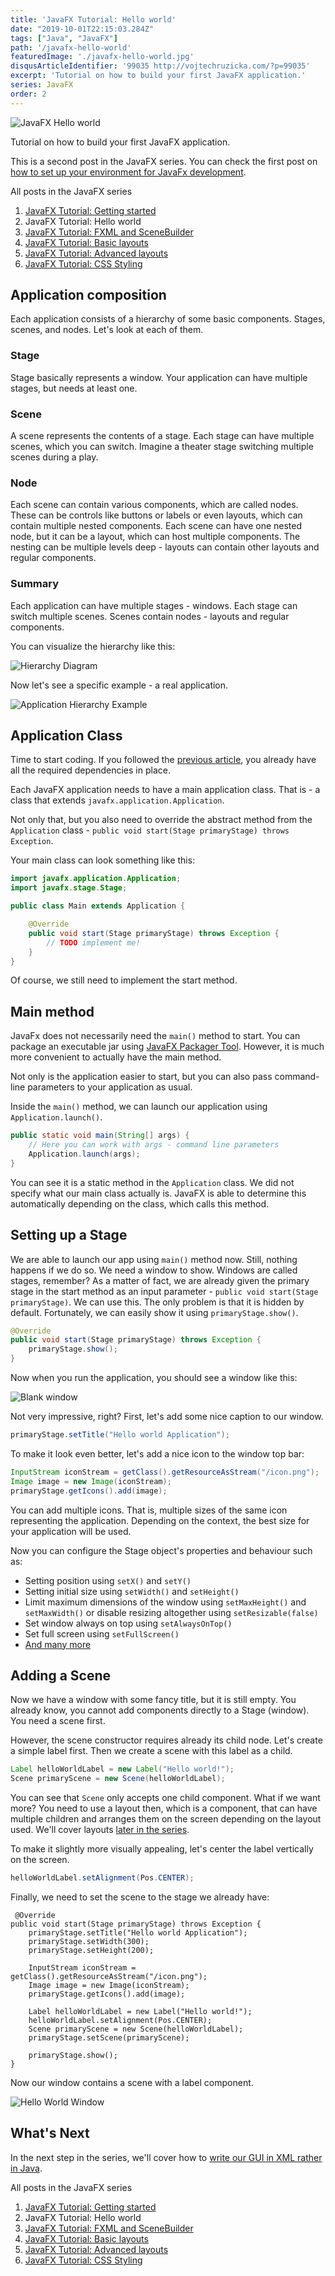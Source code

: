 ```yaml
---
title: 'JavaFX Tutorial: Hello world'
date: "2019-10-01T22:15:03.284Z"
tags: ["Java", "JavaFX"]
path: '/javafx-hello-world'
featuredImage: './javafx-hello-world.jpg'
disqusArticleIdentifier: '99035 http://vojtechruzicka.com/?p=99035'
excerpt: 'Tutorial on how to build your first JavaFX application.'
series: JavaFX
order: 2
---
```


![JavaFX Hello world](javafx-hello-world.jpg)

Tutorial on how to build your first JavaFX application.

This is a second post in the JavaFX series. You can check the first post on [how to set up your environment for JavaFx development](/javafx-getting-started). 

<!--TODO remove this after they fix gatsby-remark-series -->
<div class="series-table-of-content">
  <div>All posts in the JavaFX series</div>
  <ol>
    <li><a href="/javafx-getting-started">JavaFX Tutorial: Getting started</a></li>
    <li class="series-current">JavaFX Tutorial: Hello world</li>
    <li><a href="/javafx-fxml-scene-builder">JavaFX Tutorial: FXML and SceneBuilder</a></li>
    <li><a href="/javafx-layouts-basic">JavaFX Tutorial: Basic layouts</a></li>
    <li><a href="/javafx-layouts-advanced">JavaFX Tutorial: Advanced layouts</a></li>
    <li><a href="/javafx-css">JavaFX Tutorial: CSS Styling</a></li>
   </ol>
</div>

## Application composition
Each application consists of a hierarchy of some basic components. Stages, scenes, and nodes. Let's look at each of them.

### Stage
Stage basically represents a window. Your application can have multiple stages, but needs at least one.

### Scene
A scene represents the contents of a stage. Each stage can have multiple scenes, which you can switch. Imagine a theater stage switching multiple scenes during a play.

### Node
Each scene can contain various components, which are called nodes. These can be controls like buttons or labels or even layouts, which can contain multiple nested components. Each scene can have one nested node, but it can be a layout, which can host multiple components. The nesting can be multiple levels deep - layouts can contain other layouts and regular components.

### Summary
Each application can have multiple stages - windows. Each stage can switch multiple scenes. Scenes contain nodes - layouts and regular components.

You can visualize the hierarchy like this:

![Hierarchy Diagram](hierarchy-diagram.png)

Now let's see a specific example - a real application.

![Application Hierarchy Example](hierarchy-window.png)

## Application Class
Time to start coding. If you followed the [previous article](/javafx-getting-started), you already have all the required dependencies in place.

Each JavaFX application needs to have a main application class. That is - a class that extends `javafx.application.Application`.

Not only that, but you also need to override the abstract method from the `Application` class - `public void start(Stage primaryStage) throws Exception`.

Your main class can look something like this:

```java
import javafx.application.Application;
import javafx.stage.Stage;

public class Main extends Application {

    @Override
    public void start(Stage primaryStage) throws Exception {
        // TODO implement me!
    }
}
```

Of course, we still need to implement the start method.

## Main method
JavaFx does not necessarily need the `main()` method to start. You can package an executable jar using [JavaFX Packager Tool](https://docs.oracle.com/javafx/2/deployment/packager.htm). However, it is much more convenient to actually have the main method.

Not only is the application easier to start, but you can also pass command-line parameters to your application as usual.

Inside the `main()` method, we can launch our application using `Application.launch()`. 

```java
public static void main(String[] args) {
    // Here you can work with args - command line parameters
    Application.launch(args);
}
```

You can see it is a static method in the `Application` class. We did not specify what our main class actually is. JavaFX is able to determine this automatically depending on the class, which calls this method.

## Setting up a Stage
We are able to launch our app using `main()` method now. Still, nothing happens if we do so. We need a window to show. Windows are called stages, remember? As a matter of fact, we are already given the primary stage in the start method as an input parameter - `public void start(Stage primaryStage)`. We can use this. The only problem is that it is hidden by default. Fortunately, we can easily show it using `primaryStage.show()`.

```java
@Override
public void start(Stage primaryStage) throws Exception {
    primaryStage.show();
}
```

Now when you run the application, you should see a window like this:

![Blank window](blank-window.png)

Not very impressive, right? First, let's add some nice caption to our window.

```java
primaryStage.setTitle("Hello world Application");
```

To make it look even better, let's add a nice icon to the window top bar:

```java
InputStream iconStream = getClass().getResourceAsStream("/icon.png");
Image image = new Image(iconStream);
primaryStage.getIcons().add(image);
```

You can add multiple icons. That is, multiple sizes of the same icon representing the application. Depending on the context, the best size for your application will be used.

Now you can configure the Stage object's properties and behaviour such as:
- Setting position using `setX()` and `setY()`
- Setting initial size using `setWidth()` and `setHeight()`
- Limit maximum dimensions of the window using `setMaxHeight()` and `setMaxWidth()` or disable resizing altogether using `setResizable(false)`
- Set window always on top using `setAlwaysOnTop()`
- Set full screen using `setFullScreen()`
- [And many more](https://openjfx.io/javadoc/11/javafx.graphics/javafx/stage/Stage.html)

## Adding a Scene
Now we have a window with some fancy title, but it is still empty. You already know, you cannot add components directly to a Stage (window). You need a scene first.

However, the scene constructor requires already its child node. Let's create a simple label first. Then we create a scene with this label as a child.

```java
Label helloWorldLabel = new Label("Hello world!");
Scene primaryScene = new Scene(helloWorldLabel);
```

You can see that `Scene` only accepts one child component. What if we want more? You need to use a layout then, which is a component, that can have multiple children and arranges them on the screen depending on the layout used. We'll cover layouts [later in the series](/javafx-layouts-basic).

To make it slightly more visually appealing, let's center the label vertically on the screen.

```java
helloWorldLabel.setAlignment(Pos.CENTER);
```

Finally, we need to set  the scene to the stage we already have:

```java{14}
 @Override
public void start(Stage primaryStage) throws Exception {
    primaryStage.setTitle("Hello world Application");
    primaryStage.setWidth(300);
    primaryStage.setHeight(200);

    InputStream iconStream = getClass().getResourceAsStream("/icon.png");
    Image image = new Image(iconStream);
    primaryStage.getIcons().add(image);

    Label helloWorldLabel = new Label("Hello world!");
    helloWorldLabel.setAlignment(Pos.CENTER);
    Scene primaryScene = new Scene(helloWorldLabel);
    primaryStage.setScene(primaryScene);

    primaryStage.show();
}
```

Now our window contains a scene with a label component.

![Hello World Window](hello-world-window.png)

## What's Next
In the next step in the series, we'll cover how to [write our GUI in XML rather in Java](/javafx-fxml-scene-builder).

<!--TODO remove this after they fix gatsby-remark-series -->
<div class="series-table-of-content">
  <div>All posts in the JavaFX series</div>
  <ol>
    <li><a href="/javafx-getting-started">JavaFX Tutorial: Getting started</a></li>
    <li class="series-current">JavaFX Tutorial: Hello world</li>
    <li><a href="/javafx-fxml-scene-builder">JavaFX Tutorial: FXML and SceneBuilder</a></li>
    <li><a href="/javafx-layouts-basic">JavaFX Tutorial: Basic layouts</a></li>
    <li><a href="/javafx-layouts-advanced">JavaFX Tutorial: Advanced layouts</a></li>
    <li><a href="/javafx-css">JavaFX Tutorial: CSS Styling</a></li>
  </ol>
</div>